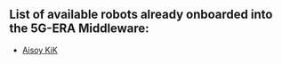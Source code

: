
## List of available robots already onboarded into the 5G-ERA Middleware:

* [Aisoy KiK](https://github.com/5G-ERA/middleware/blob/main/src/Common/Onboarding/RobotsExamples/AisoyKiK.json)
